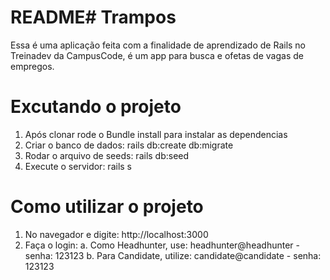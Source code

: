 # README# Trampos

Essa é uma aplicação feita com a finalidade de aprendizado de Rails no Treinadev da CampusCode, é um app para busca e ofetas de vagas de empregos.

# Excutando o  projeto

1. Após clonar rode o Bundle install para instalar as dependencias
2. Criar o banco de dados: rails db:create db:migrate
3. Rodar o arquivo de seeds: rails db:seed
4. Execute o servidor: rails s


# Como utilizar o projeto

1. No navegador e digite: http://localhost:3000
2. Faça o login:
  a. Como Headhunter, use: headhunter@headhunter - senha: 123123
  b. Para Candidate, utilize: candidate@candidate - senha: 123123
